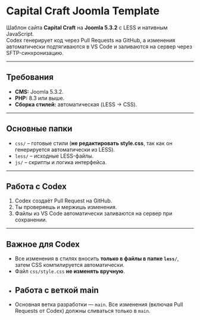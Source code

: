 # Capital Craft Joomla Template

Шаблон сайта **Capital Craft** на **Joomla 5.3.2** с LESS и нативным JavaScript.  
Codex генерирует код через Pull Requests на GitHub, а изменения автоматически подтягиваются в VS Code и заливаются на сервер через SFTP-синхронизацию.

---

## Требования
- **CMS:** Joomla 5.3.2.
- **PHP:** 8.3 или выше.
- **Сборка стилей:** автоматическая (LESS → CSS).

---

## Основные папки
- `css/` – готовые стили (**не редактировать style.css**, так как он генерируется автоматически из LESS).
- `less/` – исходные LESS-файлы.
- `js/` – скрипты и логика интерфейса.

---

## Работа с Codex
1. Codex создаёт Pull Request на GitHub.
2. Ты проверяешь и мержишь изменения.
3. Файлы из VS Code автоматически заливаются на сервер при сохранении.

---

## Важное для Codex
- Все изменения в стилях вносить **только в файлы в папке `less/`**, затем CSS компилируется автоматически.
- Файл `css/style.css` **не изменять вручную**.
- ## Работа с веткой main
- Основная ветка разработки — `main`. Все изменения (включая Pull Requests от Codex) должны сливаться только в `main`.
